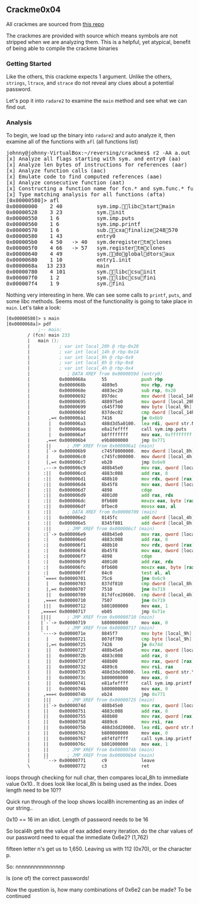 ## Crackme0x04

All crackmes are sourced from [this repo](https://github.com/leotindall/crackmes)

The crackmes are provided with source which means symbols are not stripped when we are analyzing them. This is a helpful, yet atypical, benefit of being able to compile the crackme binaries

### Getting Started

Like the others, this crackme expects 1 argument. Unlike the others, `strings`, `ltrace`, and `strace` do not reveal any clues about a potential password.

Let's pop it into `radare2` to examine the `main` method and see what we can find out.

### Analysis

To begin, we load up the binary into `radare2` and auto analyze it, then examine all of the functions with `afl` (all functions list)

<pre>
johnny@johnny-VirtualBox:~/reversing/crackmes$ r2 -AA a.out
[x] Analyze all flags starting with sym. and entry0 (aa)
[x] Analyze len bytes of instructions for references (aar)
[x] Analyze function calls (aac)
[x] Emulate code to find computed references (aae)
[x] Analyze consecutive function (aat)
[x] Constructing a function name for fcn.&#42; and sym.func.&#42; functions (aan)
[x] Type matching analysis for all functions (afta)
[0x00000580]> afl
0x00000000    2 40           sym.imp.&#5;&#5;libc&#5;start&#5;main
0x00000528    3 23           sym.&#5;init
0x00000550    1 6            sym.imp.puts
0x00000560    1 6            sym.imp.printf
0x00000570    1 6            sub.&#5;&#5;cxa&#5;finalize&#5;248&#5;570
0x00000580    1 43           entry0
0x000005b0    4 50   -> 40   sym.deregister&#5;tm&#5;clones
0x000005f0    4 66   -> 57   sym.register&#5;tm&#5;clones
0x00000640    4 49           sym.&#5;&#5;do&#5;global&#5;dtors&#5;aux
0x00000680    1 10           entry1.init
0x0000068a   13 233          main
0x00000780    4 101          sym.&#5;&#5;libc&#5;csu&#5;init
0x000007f0    1 2            sym.&#5;&#5;libc&#5;csu&#5;fini
0x000007f4    1 9            sym.&#5;fini
</pre>


Nothing very interesting in here. We can see some calls to `printf`, `puts`, and some libc methods. Seems most of the functionality is going to take place in `main`. Let's take a look:

```asm
[0x00000580]> s main
[0x0000068a]> pdf
            ;-- main:
	    / (fcn) main 233
	    |   main ();
	    |           ; var int local_20h @ rbp-0x20
	    |           ; var int local_14h @ rbp-0x14
	    |           ; var int local_9h @ rbp-0x9
	    |           ; var int local_8h @ rbp-0x8
	    |           ; var int local_4h @ rbp-0x4
	    |              ; DATA XREF from 0x0000059d (entry0)
	    |           0x0000068a      55             push rbp
	    |           0x0000068b      4889e5         mov rbp, rsp
	    |           0x0000068e      4883ec20       sub rsp, 0x20
	    |           0x00000692      897dec         mov dword [local_14h], edi
	    |           0x00000695      488975e0       mov qword [local_20h], rsi
	    |           0x00000699      c645f700       mov byte [local_9h], 0
	    |           0x0000069d      837dec02       cmp dword [local_14h], 2    ; [0x2:4]=0x102464c
	    |       ,=< 0x000006a1      7416           je 0x6b9
	    |       |   0x000006a3      488d3d5a0100.  lea rdi, qword str.Need_exactly_one_argument. ; 0x804 ; "Need exactly one argument." ; const char * s
	    |       |   0x000006aa      e8a1feffff     call sym.imp.puts           ; int puts(const char *s)
	    |       |   0x000006af      b8ffffffff     mov eax, 0xffffffff         ; -1
	    |      ,==< 0x000006b4      e9b8000000     jmp 0x771
	    |      ||      ; JMP XREF from 0x000006a1 (main)
	    |      |`-> 0x000006b9      c745f8000000.  mov dword [local_8h], 0
	    |      |    0x000006c0      c745fc000000.  mov dword [local_4h], 0
	    |      |,=< 0x000006c7      eb20           jmp 0x6e9
	    |     .---> 0x000006c9      488b45e0       mov rax, qword [local_20h]
	    |     :||   0x000006cd      4883c008       add rax, 8
	    |     :||   0x000006d1      488b10         mov rdx, qword [rax]
	    |     :||   0x000006d4      8b45f8         mov eax, dword [local_8h]
	    |     :||   0x000006d7      4898           cdqe
	    |     :||   0x000006d9      4801d0         add rax, rdx                ; '('
	    |     :||   0x000006dc      0fb600         movzx eax, byte [rax]
	    |     :||   0x000006df      0fbec0         movsx eax, al
	    |     :||      ; DATA XREF from 0x00000709 (main)
	    |     :||   0x000006e2      0145fc         add dword [local_4h], eax
	    |     :||   0x000006e5      8345f801       add dword [local_8h], 1
	    |     :||      ; JMP XREF from 0x000006c7 (main)
	    |     :|`-> 0x000006e9      488b45e0       mov rax, qword [local_20h]
	    |     :|    0x000006ed      4883c008       add rax, 8
	    |     :|    0x000006f1      488b10         mov rdx, qword [rax]
	    |     :|    0x000006f4      8b45f8         mov eax, dword [local_8h]
	    |     :|    0x000006f7      4898           cdqe
	    |     :|    0x000006f9      4801d0         add rax, rdx                ; '('
	    |     :|    0x000006fc      0fb600         movzx eax, byte [rax]
	    |     :|    0x000006ff      84c0           test al, al
	    |     `===< 0x00000701      75c6           jne 0x6c9
	    |      |    0x00000703      837df810       cmp dword [local_8h], 0x10  ; [0x10:4]=0x3e0003
	    |      |,=< 0x00000707      7510           jne 0x719
	    |      ||   0x00000709      817dfce20600.  cmp dword [local_4h], 0x6e2 ; [0x6e2:4]=0x83fc4501
	    |     ,===< 0x00000710      7507           jne 0x719
	    |     |||   0x00000712      b801000000     mov eax, 1
	    |    ,====< 0x00000717      eb05           jmp 0x71e
	    |    ||||      ; JMP XREF from 0x00000710 (main)
	    |    |`-`-> 0x00000719      b800000000     mov eax, 0
	    |    | |       ; JMP XREF from 0x00000717 (main)
	    |    `----> 0x0000071e      8845f7         mov byte [local_9h], al
	    |      |    0x00000721      807df700       cmp byte [local_9h], 0
	    |      |,=< 0x00000725      7426           je 0x74d
	    |      ||   0x00000727      488b45e0       mov rax, qword [local_20h]
	    |      ||   0x0000072b      4883c008       add rax, 8
	    |      ||   0x0000072f      488b00         mov rax, qword [rax]
	    |      ||   0x00000732      4889c6         mov rsi, rax
	    |      ||   0x00000735      488d3de30000.  lea rdi, qword str.Yes___s_is_correct ; 0x81f ; "Yes, %s is correct!\n" ; const char * format
	    |      ||   0x0000073c      b800000000     mov eax, 0
	    |      ||   0x00000741      e81afeffff     call sym.imp.printf         ; int printf(const char *format)
	    |      ||   0x00000746      b800000000     mov eax, 0
	    |     ,===< 0x0000074b      eb24           jmp 0x771
	    |     |||      ; JMP XREF from 0x00000725 (main)
	    |     ||`-> 0x0000074d      488b45e0       mov rax, qword [local_20h]
	    |     ||    0x00000751      4883c008       add rax, 8
	    |     ||    0x00000755      488b00         mov rax, qword [rax]
	    |     ||    0x00000758      4889c6         mov rsi, rax
	    |     ||    0x0000075b      488d3dd20000.  lea rdi, qword str.No___s_is_not_correct. ; 0x834 ; "No, %s is not correct.\n" ; const char * format
	    |     ||    0x00000762      b800000000     mov eax, 0
	    |     ||    0x00000767      e8f4fdffff     call sym.imp.printf         ; int printf(const char *format)
	    |     ||    0x0000076c      b801000000     mov eax, 1
	    |     ||       ; JMP XREF from 0x0000074b (main)
	    |     ||       ; JMP XREF from 0x000006b4 (main)
	    |     ``--> 0x00000771      c9             leave
	    \           0x00000772      c3             ret
```


loops through checking for null char, then compares local\_8h to immediate value 0x10.. It does look like local\_8h is being used as the index. Does length need to be 10??

Quick run through of the loop shows local8h incrementing as an index of our string..

0x10 == 16 im an idiot. Length of password needs to be 16

So local4h gets the value of eax added every iteration. do the char values of our password need to equal the immediate 0x6e2? (1,762)

fifteen letter n's get us to 1,650. Leaving us with 112 (0x70), or the character p.

So:
nnnnnnnnnnnnnnnp

Is (one of) the correct passwords!

Now the question is, how many combinations of 0x6e2 can be made? To be continued
